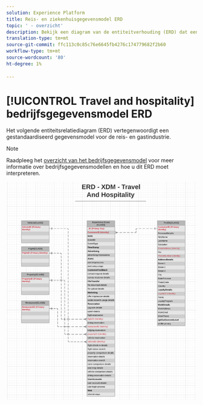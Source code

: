 ```yaml
---
solution: Experience Platform
title: Reis- en ziekenhuisgegevensmodel ERD
topic: ' - overzicht'
description: Bekijk een diagram van de entiteitverhouding (ERD) dat een gestandaardiseerd gegevensmodel voor de reis en gastvrijheid industrie beschrijft, compatibel met het Model van de Gegevens van de Ervaring (XDM) voor gebruik in Adobe Experience Platform.
translation-type: tm+mt
source-git-commit: ffc113c0c85c76e6645fb4276c174779682f2b60
workflow-type: tm+mt
source-wordcount: '80'
ht-degree: 1%

---
```



# [!UICONTROL Travel and hospitality] bedrijfsgegevensmodel ERD

Het volgende entiteitsrelatiediagram (ERD) vertegenwoordigt een gestandaardiseerd gegevensmodel voor de reis- en gastindustrie.

>[!NOTE]
>
>Raadpleeg het [overzicht van het bedrijfsgegevensmodel](./overview.md) voor meer informatie over bedrijfsgegevensmodellen en hoe u dit ERD moet interpreteren.

![](../../images/industries/travel-hospitality.png)